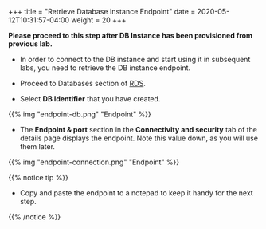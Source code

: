 +++
title = "Retrieve Database Instance Endpoint"
date = 2020-05-12T10:31:57-04:00
weight = 20
+++

**Please proceed to this step after DB Instance has been provisioned from previous lab.**

* In order to connect to the DB instance and start using it in subsequent labs, you need to retrieve the DB instance endpoint.

* Proceed to Databases section of [RDS](https://console.aws.amazon.com/rds/home#databases:).

* Select **DB Identifier** that you have created.

{{% img "endpoint-db.png" "Endpoint" %}}

* The **Endpoint & port** section in the **Connectivity and security** tab of the details page displays the endpoint. Note this value down, as you will use them later.

{{% img "endpoint-connection.png" "Endpoint" %}}

{{% notice tip %}} 
* Copy and paste the endpoint to a notepad to keep it handy for the next step.

{{% /notice %}}